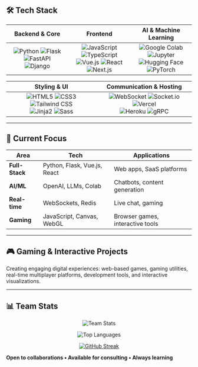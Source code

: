 ## 🛠️ Tech Stack

<div align="center">

| **Backend & Core** | **Frontend** | **AI & Machine Learning** |
|:------------------:|:------------:|:-------------------------:|
| ![Python](https://img.shields.io/badge/Python-3670A0?style=for-the-badge&logo=python&logoColor=ffdd54) ![Flask](https://img.shields.io/badge/Flask-black?style=for-the-badge&logo=flask) ![FastAPI](https://img.shields.io/badge/FastAPI-009688?style=for-the-badge&logo=fastapi&logoColor=white) <br> ![Django](https://img.shields.io/badge/Django-092E20?style=for-the-badge&logo=django&logoColor=white) | ![JavaScript](https://img.shields.io/badge/JavaScript-F7DF1E?style=for-the-badge&logo=javascript&logoColor=black) ![TypeScript](https://img.shields.io/badge/TypeScript-3178C6?style=for-the-badge&logo=typescript&logoColor=white) <br> ![Vue.js](https://img.shields.io/badge/Vue.js-35495E?style=for-the-badge&logo=vuedotjs&logoColor=4FC08D) ![React](https://img.shields.io/badge/React-20232A?style=for-the-badge&logo=react&logoColor=61DAFB) ![Next.js](https://img.shields.io/badge/Next.js-000000?style=for-the-badge&logo=nextdotjs&logoColor=white) | ![Google Colab](https://img.shields.io/badge/Google_Colab-F9AB00?style=for-the-badge&logo=googlecolab&logoColor=white) ![Jupyter](https://img.shields.io/badge/Jupyter-F37626?style=for-the-badge&logo=jupyter&logoColor=white) <br> ![Hugging Face](https://img.shields.io/badge/%20Hugging%20Face-FFD21E?style=for-the-badge&logo=huggingface&logoColor=black) ![PyTorch](https://img.shields.io/badge/PyTorch-EE4C2C?style=for-the-badge&logo=pytorch&logoColor=white) |

 **Styling & UI** | **Communication & Hosting** |
:----------------:|:---------------------------:|
| ![HTML5](https://img.shields.io/badge/HTML5-E34F26?style=for-the-badge&logo=html5&logoColor=white) ![CSS3](https://img.shields.io/badge/CSS3-1572B6?style=for-the-badge&logo=css3&logoColor=white) ![Tailwind CSS](https://img.shields.io/badge/Tailwind_CSS-38B2AC?style=for-the-badge&logo=tailwind-css&logoColor=white) <br> ![Jinja2](https://img.shields.io/badge/Jinja2-B41717?style=for-the-badge&logo=jinja&logoColor=white) ![Sass](https://img.shields.io/badge/Sass-CC6699?style=for-the-badge&logo=sass&logoColor=white) | ![WebSocket](https://img.shields.io/badge/WebSocket-010101?style=for-the-badge&logo=websocket&logoColor=white) ![Socket.io](https://img.shields.io/badge/Socket.io-010101?style=for-the-badge&logo=socket.io&logoColor=white) ![Vercel](https://img.shields.io/badge/Vercel-000000?style=for-the-badge&logo=vercel&logoColor=white) <br> ![Heroku](https://img.shields.io/badge/Heroku-430098?style=for-the-badge&logo=heroku&logoColor=white) ![gRPC](https://img.shields.io/badge/gRPC-4285F4?style=for-the-badge&logo=grpc&logoColor=white) |

</div>

---

## 🚀 Current Focus

| **Area** | **Tech** | **Applications** |
|----------|----------|------------------|
| **Full-Stack** | Python, Flask, Vue.js, React | Web apps, SaaS platforms |
| **AI/ML** | OpenAI, LLMs, Colab | Chatbots, content generation |
| **Real-time** | WebSockets, Redis | Live chat, gaming |
| **Gaming** | JavaScript, Canvas, WebGL | Browser games, interactive tools |

---

## 🎮 Gaming & Interactive Projects

Creating engaging digital experiences: web-based games, gaming utilities, real-time multiplayer platforms, development tools, and interactive visualizations.

---

## 📊 Team Stats

<div align="center">

![Team Stats](https://github-readme-stats.vercel.app/api?username=BehindThatTeam&show_icons=true&theme=radical&hide=stars&count_private=true&include_all_commits=true)

![Top Languages](https://github-readme-stats.vercel.app/api/top-langs/?username=BehindThatTeam&layout=compact&theme=radical&langs_count=8)

[![GitHub Streak](https://streak-stats.demolab.com?user=BrokenByteOfCode&theme=dark&hide_border=true&locale=uk)](https://git.io/streak-stats)

</div>

**Open to collaborations • Available for consulting • Always learning**

</div>
